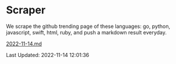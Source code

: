 # Scraper

We scrape the github trending page of these languages: go, python, javascript, swift, html, ruby, and push a markdown result everyday.

[2022-11-14.md](https://github.com/henson/Scraper/blob/master/2022-11-14.md)

Last Updated: 2022-11-14 12:01:36